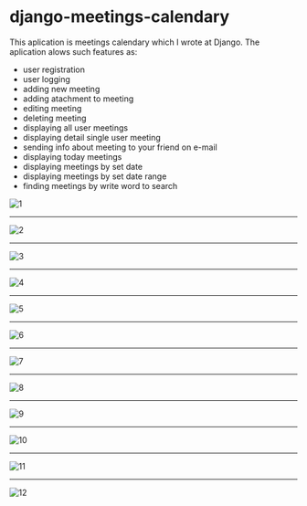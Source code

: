 # django-meetings-calendary

This aplication is meetings calendary which I wrote at Django. The aplication alows such features as:

- user registration
- user logging
- adding new meeting
- adding atachment to meeting
- editing meeting
- deleting meeting
- displaying all user meetings
- displaying  detail single user meeting
- sending info about meeting to your friend on e-mail
- displaying today meetings
- displaying meetings by set date
- displaying meetings by set date range
- finding meetings by write word to search


![1](https://user-images.githubusercontent.com/33809996/36861883-91687b8a-1d85-11e8-9243-1ff685b158ce.jpg)
<hr>

![2](https://user-images.githubusercontent.com/33809996/36861888-93f093e2-1d85-11e8-83bc-3357c0fafc6f.jpg)
<hr>

![3](https://user-images.githubusercontent.com/33809996/36861893-965c8d02-1d85-11e8-9318-a18ff019b20c.jpg)
<hr>

![4](https://user-images.githubusercontent.com/33809996/36861894-987fdbde-1d85-11e8-9c78-2e8e801464b3.jpg)
<hr>

![5](https://user-images.githubusercontent.com/33809996/36861900-9afa1b7c-1d85-11e8-902d-7b5748d7f04c.jpg)
<hr>

![6](https://user-images.githubusercontent.com/33809996/36861905-9d24a3d6-1d85-11e8-995c-18e13db842bd.jpg)
<hr>

![7](https://user-images.githubusercontent.com/33809996/36861910-9fa32c5e-1d85-11e8-88d4-1152a4d4f99f.jpg)
<hr>

![8](https://user-images.githubusercontent.com/33809996/36861922-a59d916c-1d85-11e8-8a99-ebeae48e087e.jpg)
<hr>

![9](https://user-images.githubusercontent.com/33809996/36861925-a7decebe-1d85-11e8-898b-10e7b9fd28f1.jpg)
<hr>

![10](https://user-images.githubusercontent.com/33809996/36861928-aa29d15a-1d85-11e8-8910-d33cf0826408.jpg)
<hr>

![11](https://user-images.githubusercontent.com/33809996/36861930-ac172508-1d85-11e8-8ffa-195a50a42268.jpg)
<hr>

![12](https://user-images.githubusercontent.com/33809996/36861933-aeca2840-1d85-11e8-8b46-9ec8e02c14ec.jpg)
